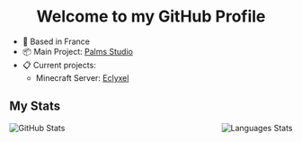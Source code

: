 <h1 align="center">Welcome to my GitHub Profile</h1>

* 📌 Based in France
* 📦 Main Project: <a href="https://github.com/PalmsStudio">Palms Studio</a>
* 📋 Current projects:
    - Minecraft Server: <a href="https://github.com/Eclyxel">Eclyxel</a>

## My Stats
<p align="center">
  <img align="left" alt="GitHub Stats" src="https://github-readme-stats.vercel.app/api?username=croustymi&show_icons=true" />
  <img align="right" alt="Languages Stats" src="https://github-readme-stats.vercel.app/api/top-langs/?username=croustymi" />
</p>
